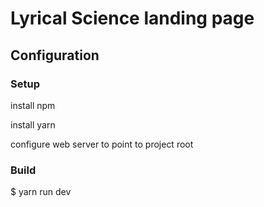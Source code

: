 # Lyrical Science landing page

## Configuration

### Setup
install npm

install yarn

configure web server to point to project root

### Build
$ yarn run dev
